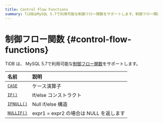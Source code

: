 ```yaml
---
title: Control Flow Functions
summary: TiDBはMySQL 5.7で利用可能な制御フロー関数をサポートします。制御フロー関数には、CASE、IF()、IFNULL()、NULLIF()があります。それぞれケース演算子、If/elseコンストラクト、Null if/else構造、expr1 = expr2の場合はNULLを返します。
---
```


# 制御フロー関数 {#control-flow-functions}

TiDB は、 MySQL 5.7で利用可能な[制御フロー関数](https://dev.mysql.com/doc/refman/5.7/en/flow-control-functions.html)をサポートします。

| 名前                                                                                                | 説明                            |
| :------------------------------------------------------------------------------------------------ | :---------------------------- |
| [`CASE`](https://dev.mysql.com/doc/refman/8.0/en/flow-control-functions.html#operator_case)       | ケース演算子                        |
| [`IF()`](https://dev.mysql.com/doc/refman/8.0/en/flow-control-functions.html#function_if)         | If/else コンストラクト               |
| [`IFNULL()`](https://dev.mysql.com/doc/refman/8.0/en/flow-control-functions.html#function_ifnull) | Null if/else 構造               |
| [`NULLIF()`](https://dev.mysql.com/doc/refman/8.0/en/flow-control-functions.html#function_nullif) | expr1 = expr2 の場合は NULL を返します |
